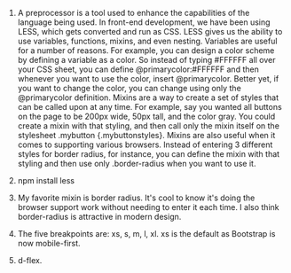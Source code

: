 1. A preprocessor is a tool used to enhance the capabilities of the language being used. In front-end development, we have been using LESS, which gets converted and run as CSS. LESS gives us the ability to use variables, functions, mixins, and even nesting. Variables are useful for a number of reasons. For example, you can design a color scheme by defining a variable as a color. So instead of typing #FFFFFF all over your CSS sheet, you can define @primarycolor:#FFFFFF and then whenever you want to use the color, insert @primarycolor. Better yet, if you want to change the color, you can change using only the @primarycolor definition. Mixins are a way to create a set of styles that can be called upon at any time. For example, say you wanted all buttons on the page to be 200px wide, 50px tall, and the color gray. You could create a mixin with that styling, and then call only the mixin itself on the stylesheet .mybutton {.mybuttonstyles}. Mixins are also useful when it comes to supporting various browsers. Instead of entering 3 different styles for border radius, for instance, you can define the mixin with that styling and then use only .border-radius when you want to use it.

2. npm install less

3. My favorite mixin is border radius. It's cool to know it's doing the browser support work without needing to enter it each time. I also think border-radius is attractive in modern design.

4. The five breakpoints are: xs, s, m, l, xl. xs is the default as Bootstrap is now mobile-first.

5. d-flex. 